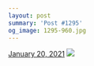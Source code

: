 ```yaml
---
layout: post
summary: 'Post #1295'
og_image: 1295-960.jpg
---
```


<p>
  <time>
    <a href="/1295">January 20, 2021</a>
  </time>
  <a href="/1295">
    <img src="{{ site.assets_url }}/1295-480.jpg" srcset="{{ site.assets_url }}/1295-240.jpg 240w, {{ site.assets_url }}/1295-480.jpg 480w, {{ site.assets_url }}/1295-720.jpg 720w, {{ site.assets_url }}/1295-960.jpg 960w" sizes="(min-width: 700px) 50vw, calc(100vw - 2rem)" />
  </a>
</p>
